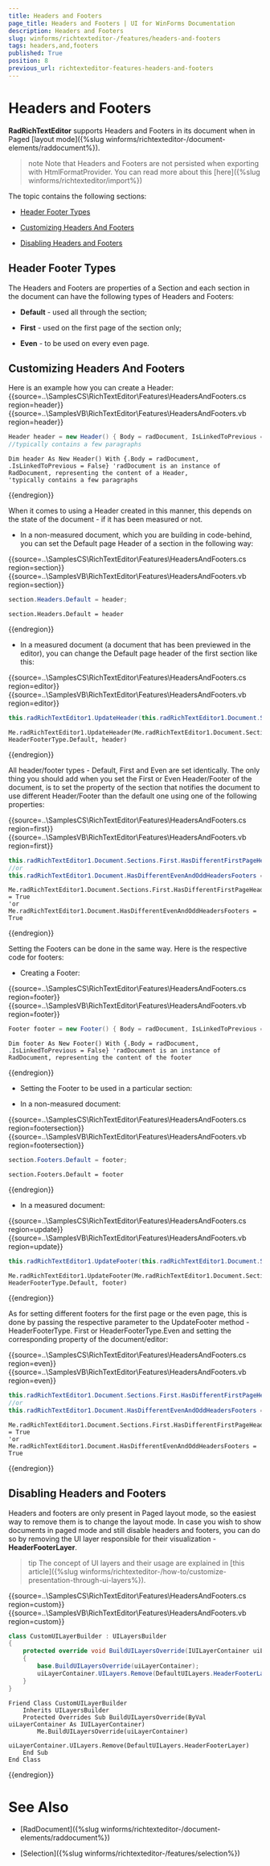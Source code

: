 ```yaml
---
title: Headers and Footers
page_title: Headers and Footers | UI for WinForms Documentation
description: Headers and Footers
slug: winforms/richtexteditor-/features/headers-and-footers
tags: headers,and,footers
published: True
position: 8
previous_url: richtexteditor-features-headers-and-footers
---
```


# Headers and Footers



__RadRichTextEditor__ supports Headers and Footers in its document when in Paged [layout mode]({%slug winforms/richtexteditor-/document-elements/raddocument%}).
      

>note Note that Headers and Footers are not persisted when exporting with HtmlFormatProvider. You can read more about this [here]({%slug winforms/richtexteditor/import%})
>


The topic contains the following sections:

* [Header Footer Types](#header-footer-types)

* [Customizing Headers And Footers](#customizing-headers-and-footers)

* [Disabling Headers and Footers](#disabling-headers-and-footers)

## Header Footer Types

The Headers and Footers are properties of a Section and each section in the document can have the following types of Headers and Footers:

* __Default__ - used all through the section;
            

* __First__ - used on the first page of the section only;
            

* __Even__ - to be used on every even page.
            

## Customizing Headers And Footers

Here is an example how you can create a Header: 
{{source=..\SamplesCS\RichTextEditor\Features\HeadersAndFooters.cs region=header}} 
{{source=..\SamplesVB\RichTextEditor\Features\HeadersAndFooters.vb region=header}} 

````C#
Header header = new Header() { Body = radDocument, IsLinkedToPrevious = false }; //radDocument is an instance of RadDocument, representing the content of a Header, 
//typically contains a few paragraphs

````
````VB.NET
Dim header As New Header() With {.Body = radDocument, .IsLinkedToPrevious = False} 'radDocument is an instance of RadDocument, representing the content of a Header,
'typically contains a few paragraphs

````

{{endregion}} 

When it comes to using a Header created in this manner, this depends on the state of the document - if it has been measured or not.

* In a non-measured document, which you are building in code-behind, you can set the Default page Header of a section in the following way:

{{source=..\SamplesCS\RichTextEditor\Features\HeadersAndFooters.cs region=section}} 
{{source=..\SamplesVB\RichTextEditor\Features\HeadersAndFooters.vb region=section}} 

````C#
section.Headers.Default = header;

````
````VB.NET
section.Headers.Default = header

````

{{endregion}} 


* In a measured document (a document that has been previewed in the editor), you can change the Default page header of the first section like this:

{{source=..\SamplesCS\RichTextEditor\Features\HeadersAndFooters.cs region=editor}} 
{{source=..\SamplesVB\RichTextEditor\Features\HeadersAndFooters.vb region=editor}} 

````C#
this.radRichTextEditor1.UpdateHeader(this.radRichTextEditor1.Document.Sections.First, HeaderFooterType.Default, header);

````
````VB.NET
Me.radRichTextEditor1.UpdateHeader(Me.radRichTextEditor1.Document.Sections.First, HeaderFooterType.Default, header)

````

{{endregion}} 


All header/footer types - Default, First and Even are set identically. The only thing you should add when you set the First or Even Header/Footer of the document, is to set the property of the section that notifies the document to use different Header/Footer than the default one using one of the following properties:
        
{{source=..\SamplesCS\RichTextEditor\Features\HeadersAndFooters.cs region=first}} 
{{source=..\SamplesVB\RichTextEditor\Features\HeadersAndFooters.vb region=first}} 

````C#
this.radRichTextEditor1.Document.Sections.First.HasDifferentFirstPageHeaderFooter = true;
//or
this.radRichTextEditor1.Document.HasDifferentEvenAndOddHeadersFooters = true;

````
````VB.NET
Me.radRichTextEditor1.Document.Sections.First.HasDifferentFirstPageHeaderFooter = True
'or
Me.radRichTextEditor1.Document.HasDifferentEvenAndOddHeadersFooters = True

````

{{endregion}} 



Setting the Footers can be done in the same way. Here is the respective code for footers:
        

* Creating a Footer:

{{source=..\SamplesCS\RichTextEditor\Features\HeadersAndFooters.cs region=footer}} 
{{source=..\SamplesVB\RichTextEditor\Features\HeadersAndFooters.vb region=footer}} 

````C#
Footer footer = new Footer() { Body = radDocument, IsLinkedToPrevious = false }; //radDocument is an instance of RadDocument, representing the content of the footer

````
````VB.NET
Dim footer As New Footer() With {.Body = radDocument, .IsLinkedToPrevious = False} 'radDocument is an instance of RadDocument, representing the content of the footer

````

{{endregion}} 


* Setting the Footer to be used in a particular section:

* In a non-measured document:

{{source=..\SamplesCS\RichTextEditor\Features\HeadersAndFooters.cs region=footersection}} 
{{source=..\SamplesVB\RichTextEditor\Features\HeadersAndFooters.vb region=footersection}} 

````C#
section.Footers.Default = footer;

````
````VB.NET
section.Footers.Default = footer

````

{{endregion}} 


* In a measured document:

{{source=..\SamplesCS\RichTextEditor\Features\HeadersAndFooters.cs region=update}} 
{{source=..\SamplesVB\RichTextEditor\Features\HeadersAndFooters.vb region=update}} 

````C#
this.radRichTextEditor1.UpdateFooter(this.radRichTextEditor1.Document.Sections.First, HeaderFooterType.Default, footer);

````
````VB.NET
Me.radRichTextEditor1.UpdateFooter(Me.radRichTextEditor1.Document.Sections.First, HeaderFooterType.Default, footer)

````

{{endregion}} 


As for setting different footers for the first page or the even page, this is done by passing the respective parameter to the UpdateFooter method - HeaderFooterType. First or HeaderFooterType.Even and setting the corresponding property of the document/editor:

{{source=..\SamplesCS\RichTextEditor\Features\HeadersAndFooters.cs region=even}} 
{{source=..\SamplesVB\RichTextEditor\Features\HeadersAndFooters.vb region=even}} 

````C#
this.radRichTextEditor1.Document.Sections.First.HasDifferentFirstPageHeaderFooter = true;
//or
this.radRichTextEditor1.Document.HasDifferentEvenAndOddHeadersFooters = true;

````
````VB.NET
Me.radRichTextEditor1.Document.Sections.First.HasDifferentFirstPageHeaderFooter = True
'or
Me.radRichTextEditor1.Document.HasDifferentEvenAndOddHeadersFooters = True

````

{{endregion}} 




## Disabling Headers and Footers

Headers and footers are only present in Paged layout mode, so the easiest way to remove them is to change the layout mode. In case you wish to show documents in paged mode and still disable headers and footers, you can do so by removing the UI layer responsible for their visualization - __HeaderFooterLayer__.
        

>tip The concept of UI layers and their usage are explained in [this article]({%slug winforms/richtexteditor-/how-to/customize-presentation-through-ui-layers%}).
>

{{source=..\SamplesCS\RichTextEditor\Features\HeadersAndFooters.cs region=custom}} 
{{source=..\SamplesVB\RichTextEditor\Features\HeadersAndFooters.vb region=custom}} 

````C#
class CustomUILayerBuilder : UILayersBuilder
{
    protected override void BuildUILayersOverride(IUILayerContainer uiLayerContainer)
    {
        base.BuildUILayersOverride(uiLayerContainer);
        uiLayerContainer.UILayers.Remove(DefaultUILayers.HeaderFooterLayer);
    }
}

````
````VB.NET
Friend Class CustomUILayerBuilder
    Inherits UILayersBuilder
    Protected Overrides Sub BuildUILayersOverride(ByVal uiLayerContainer As IUILayerContainer)
        Me.BuildUILayersOverride(uiLayerContainer)
        uiLayerContainer.UILayers.Remove(DefaultUILayers.HeaderFooterLayer)
    End Sub
End Class

````

{{endregion}} 


# See Also

 * [RadDocument]({%slug winforms/richtexteditor-/document-elements/raddocument%})

 * [Selection]({%slug winforms/richtexteditor-/features/selection%})
